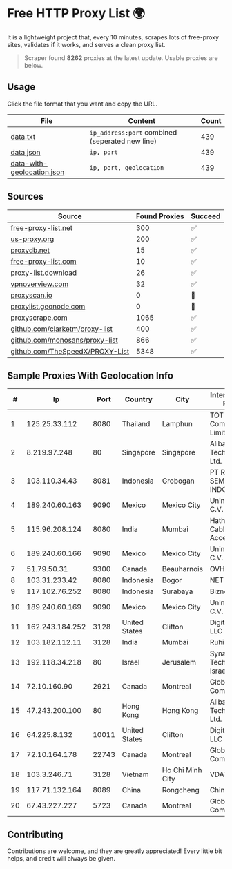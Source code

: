 
# Free HTTP Proxy List 🌍

It is a lightweight project that, every 10 minutes, scrapes lots of free-proxy sites, validates if it works, and serves a clean proxy list.


> Scraper found **8262** proxies at the latest update. Usable proxies are below.

## Usage

Click the file format that you want and copy the URL.


|File|Content|Count|
|----|-------|-----|
|[data.txt](https://raw.githubusercontent.com/themiralay/Proxy-List-World/master/data.txt)|`ip_address:port` combined (seperated new line)|439|
|[data.json](https://raw.githubusercontent.com/themiralay/Proxy-List-World/master/data.json)|`ip, port`|439|
|[data-with-geolocation.json](https://raw.githubusercontent.com/themiralay/Proxy-List-World/master/data-with-geolocation.json)|`ip, port, geolocation`|439|

## Sources

|Source|Found Proxies|Succeed|
|------|-------------|-------|
|[free-proxy-list.net](https://free-proxy-list.net)|300|✅|
|[us-proxy.org](https://www.us-proxy.org)|200|✅|
|[proxydb.net](http://proxydb.net)|15|✅|
|[free-proxy-list.com](https://free-proxy-list.com/?page=&port=&type%5B%5D=http&type%5B%5D=https&up_time=0&search=Search)|10|✅|
|[proxy-list.download](https://www.proxy-list.download/HTTP)|26|✅|
|[vpnoverview.com](https://vpnoverview.com/privacy/anonymous-browsing/free-proxy-servers)|32|✅|
|[proxyscan.io](https://www.proxyscan.io)|0|🚫|
|[proxylist.geonode.com](https://proxylist.geonode.com/api/proxy-list?limit=300&page=1&sort_by=lastChecked&sort_type=desc&protocols=http,https)|0|🚫|
|[proxyscrape.com](https://api.proxyscrape.com/v2/?request=displayproxies&protocol=http&timeout=10000&country=all&ssl=all&anonymity=all)|1065|✅|
|[github.com/clarketm/proxy-list](https://raw.githubusercontent.com/clarketm/proxy-list/master/proxy-list-raw.txt)|400|✅|
|[github.com/monosans/proxy-list](https://raw.githubusercontent.com/monosans/proxy-list/main/proxies/http.txt)|866|✅|
|[github.com/TheSpeedX/PROXY-List](https://raw.githubusercontent.com/TheSpeedX/PROXY-List/master/http.txt)|5348|✅|


## Sample Proxies With Geolocation Info

|#|Ip|Port|Country|City|Internet Service Provider|
|-|--|----|-------|----|-------------------------|
|1|125.25.33.112|8080|Thailand|Lamphun|TOT Public Company Limited|
|2|8.219.97.248|80|Singapore|Singapore|Alibaba (US) Technology Co., Ltd.|
|3|103.110.34.43|8081|Indonesia|Grobogan|PT RECONET SEMESTA INDONESIA|
|4|189.240.60.163|9090|Mexico|Mexico City|Uninet S.A. de C.V.|
|5|115.96.208.124|8080|India|Mumbai|Hathway IP over Cable Internet Access|
|6|189.240.60.166|9090|Mexico|Mexico City|Uninet S.A. de C.V.|
|7|51.79.50.31|9300|Canada|Beauharnois|OVH SAS|
|8|103.31.233.42|8080|Indonesia|Bogor|NET|
|9|117.102.76.252|8080|Indonesia|Surabaya|Biznet Networks|
|10|189.240.60.169|9090|Mexico|Mexico City|Uninet S.A. de C.V.|
|11|162.243.184.252|3128|United States|Clifton|DigitalOcean, LLC|
|12|103.182.112.11|3128|India|Mumbai|Ruhi Infotech|
|13|192.118.34.218|80|Israel|Jerusalem|Synamedia Technologies Israel Ltd|
|14|72.10.160.90|2921|Canada|Montreal|GloboTech Communications|
|15|47.243.200.100|80|Hong Kong|Hong Kong|Alibaba (US) Technology Co., Ltd.|
|16|64.225.8.132|10011|United States|Clifton|DigitalOcean, LLC|
|17|72.10.164.178|22743|Canada|Montreal|GloboTech Communications|
|18|103.3.246.71|3128|Vietnam|Ho Chi Minh City|VDATA|
|19|117.71.132.164|8089|China|Rongcheng|Chinanet|
|20|67.43.227.227|5723|Canada|Montreal|GloboTech Communications|



## Contributing

Contributions are welcome, and they are greatly appreciated! Every
little bit helps, and credit will always be given.

